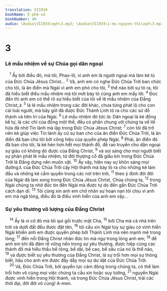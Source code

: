 ```yaml
---
translation: VI1934
bookName: Ê-phê-sô 
bookNumber: 49
audio: \Audio\VI1934\eph\3.mp3; \Audio\VI1934\1-ms-nguyen-thi\eph\3.mp3; \Audio\VI1934\2-ms-david-dong\eph\3.mp3
---
```


<div class="title"><h1>3</h1><h3>Lẽ mầu nhiệm về sự Chúa gọi dân ngoại</h3></div>
<span class="verse eph_3_1"> <sup>1</sup> Ấy bởi điều đó, mà tôi, Phao-lô, vì anh em là người ngoại mà làm kẻ tù của Đức Chúa Jêsus Christ… </span>
<span class="verse eph_3_2"><sup>2</sup> Vả, anh em có nghe Đức Chúa Trời ban chức cho tôi, là ân điển mà Ngài vì anh em phó cho tôi, </span>
<span class="verse eph_3_3"><sup>3</sup> thể nào bởi sự tỏ ra, tôi đã hiểu biết điều mầu nhiệm mà tôi mới bày tỏ cùng anh em mấy lời. </span>
<span class="verse eph_3_4"><sup>4</sup> Đọc đến thì anh em có thể rõ sự hiểu biết của tôi về lẽ mầu nhiệm của Đấng Christ,<a data-toggle="tooltip" data-placement="bottom" title="Co 1:26-27">⚓</a></span>
<span class="verse eph_3_5"><sup>5</sup> là lẽ mầu nhiệm trong các đời khác, chưa từng phát lộ cho con cái loài người, mà bây giờ đã được Đức Thánh Linh tỏ ra cho các sứ đồ thánh và tiên tri của Ngài. </span>
<span class="verse eph_3_6"><sup>6</sup> Lẽ mầu nhiệm đó tức là: Dân ngoại là kẻ đồng kế tự, là các chi của đồng một thể, đều có phần chung với chúng ta về lời hứa đã nhờ Tin lành mà lập trong Đức Chúa Jêsus Christ; </span>
<span class="verse eph_3_7"><sup>7</sup> còn tôi đã trở nên kẻ giúp việc Tin lành ấy cứ sự ban cho của ân điển Đức Chúa Trời, là ân điển đã ban cho tôi bởi công hiệu của quyền phép Ngài. </span>
<span class="verse eph_3_8"><sup>8</sup> Phải, ân điển đó đã ban cho tôi, là kẻ hèn hơn hết mọi thánh đồ, để rao truyền cho dân ngoại sự giàu có không dò được của Đấng Christ, </span>
<span class="verse eph_3_9"><sup>9</sup> và soi sáng cho mọi người biết sự phân phát lẽ mầu nhiệm, từ đời thượng cổ đã giấu kín trong Đức Chúa Trời là Đấng dựng nên muôn vật. </span>
<span class="verse eph_3_10"><sup>10</sup> Ấy vậy, hiện nay sự khôn sáng mọi đường<a data-toggle="tooltip" data-placement="bottom" title="Nt: muôn mặt hay muôn màu muôn vẻ">⚓</a> của Đức Chúa Trời cậy Hội thánh mà bày tỏ ra cho những kẻ làm đầu và những kẻ cầm quyền trong các nơi trên trời, </span>
<span class="verse eph_3_11"><sup>11</sup> theo ý định đời đời của Ngài đã làm xong trong Đức Chúa Jêsus Christ, Chúa chúng ta, </span>
<span class="verse eph_3_12"><sup>12</sup> trong Ngài chúng ta nhờ đức tin đến Ngài mà được tự do đến gần Đức Chúa Trời cách dạn dĩ. </span>
<span class="verse eph_3_13"><sup>13</sup> Tôi cũng xin anh em chớ nhân sự hoạn nạn tôi chịu vì anh em mà ngã lòng, điều đó là điều vinh hiển của anh em vậy… <br/></span>
<div class="title"><h3>Sự yêu thương vô lượng của Đấng Christ</h3></div>
<span class="verse eph_3_14"> <sup>14</sup> Ấy là vì cớ đó mà tôi quì gối trước mặt Cha, </span>
<span class="verse eph_3_15"><sup>15</sup> bởi Cha mà cả nhà trên trời và dưới đất đều được đặt tên, </span>
<span class="verse eph_3_16"><sup>16</sup> tôi cầu xin Ngài tùy sự giàu có vinh hiển Ngài khiến anh em được quyền phép bởi Thánh Linh mà nên mạnh mẽ trong lòng; </span>
<span class="verse eph_3_17"><sup>17</sup> đến nỗi Đấng Christ nhân đức tin mà ngự trong lòng anh em; </span>
<span class="verse eph_3_18"><sup>18</sup> để anh em khi đã đâm rễ vững nền trong sự yêu thương, được hiệp cùng các thánh đồ mà hiểu thấu bề rộng, bề dài, bề cao, bề sâu của nó là thể nào, </span>
<span class="verse eph_3_19"><sup>19</sup> và được biết sự yêu thương của Đấng Christ, là sự trổi hơn mọi sự thông biết, hầu cho anh em được đầy dẫy mọi sự dư dật của Đức Chúa Trời. <br/></span>
<span class="verse eph_3_20"> <sup>20</sup> Vả, Đức Chúa Trời, bởi quyền lực cảm động trong chúng ta, có thể làm trổi hơn vô cùng mọi việc chúng ta cầu xin hoặc suy tưởng, </span>
<span class="verse eph_3_21"><sup>21</sup> nguyền Ngài được vinh hiển trong Hội thánh, và trong Đức Chúa Jêsus Christ, trải các thời đại, đời đời vô cùng! A-men. <br/></span>
